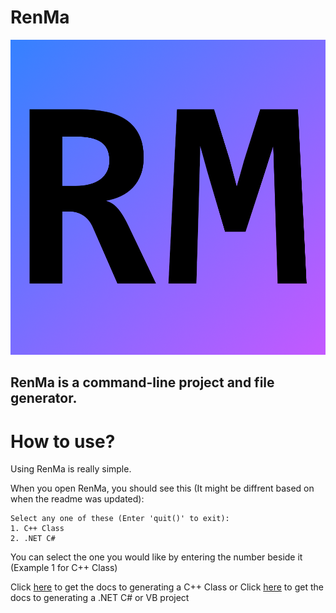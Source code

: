# **RenMa**

![RenMa](/RenMa.png)

## **RenMa** is a command-line project and file generator.

# **How to use?**

Using RenMa is really simple.

When you open RenMa, you should see this (It might be diffrent based on when the readme was updated):

```
Select any one of these (Enter 'quit()' to exit):
1. C++ Class
2. .NET C#
```

You can select the one you would like by entering the number beside it (Example 1 for C++ Class)

Click [here](https://github.com/Vracked/tree/main/docs/C++Class.md) to get the docs to generating a C++ Class or
Click [here](https://github.com/Vracked/tree/main/docs/Dotnet.md) to get the docs to generating a .NET C# or VB project